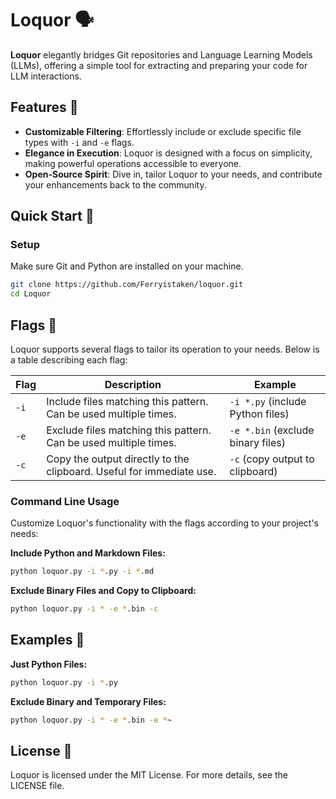 # Loquor 🗣️

**Loquor** elegantly bridges Git repositories and Language Learning Models (LLMs), offering a simple tool for extracting and preparing your code for LLM interactions.

## Features 🚀

- **Customizable Filtering**: Effortlessly include or exclude specific file types with `-i` and `-e` flags.
- **Elegance in Execution**: Loquor is designed with a focus on simplicity, making powerful operations accessible to everyone.
- **Open-Source Spirit**: Dive in, tailor Loquor to your needs, and contribute your enhancements back to the community.

## Quick Start 🌟

### Setup

Make sure Git and Python are installed on your machine.

```bash
git clone https://github.com/Ferryistaken/loquor.git
cd Loquor
```

## Flags 🚩

Loquor supports several flags to tailor its operation to your needs. Below is a table describing each flag:

| Flag | Description                                                                 | Example                |
|------|-----------------------------------------------------------------------------|------------------------|
| `-i` | Include files matching this pattern. Can be used multiple times.            | `-i *.py` (include Python files) |
| `-e` | Exclude files matching this pattern. Can be used multiple times.            | `-e *.bin` (exclude binary files) |
| `-c` | Copy the output directly to the clipboard. Useful for immediate use.        | `-c` (copy output to clipboard)   |

### Command Line Usage

Customize Loquor's functionality with the flags according to your project's needs:

**Include Python and Markdown Files:**

```bash
python loquor.py -i *.py -i *.md
```

**Exclude Binary Files and Copy to Clipboard:**

```bash
python loquor.py -i * -e *.bin -c
```


## Examples 📘

**Just Python Files:**

```bash
python loquor.py -i *.py
```

**Exclude Binary and Temporary Files:**

```bash
python loquor.py -i * -e *.bin -e *~
```

## License 📄

Loquor is licensed under the MIT License. For more details, see the LICENSE file.

